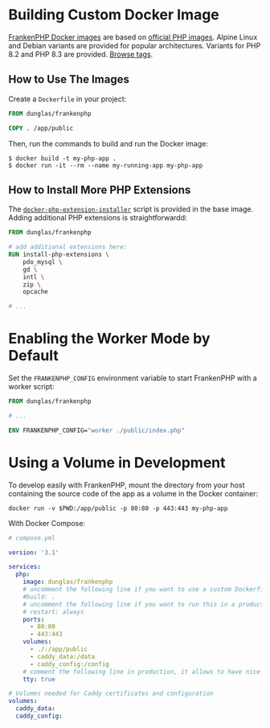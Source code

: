 # Building Custom Docker Image

[FrankenPHP Docker images](https://hub.docker.com/r/dunglas/frankenphp) are based on [official PHP images](https://hub.docker.com/_/php/). Alpine Linux and Debian variants are provided for popular architectures. Variants for PHP 8.2 and PHP 8.3 are provided. [Browse tags](https://hub.docker.com/repository/docker/dunglas/frankenphp).

## How to Use The Images

Create a `Dockerfile` in your project:

```dockerfile
FROM dunglas/frankenphp

COPY . /app/public
```

Then, run the commands to build and run the Docker image:

```console
$ docker build -t my-php-app .
$ docker run -it --rm --name my-running-app my-php-app
```

## How to Install More PHP Extensions

The [`docker-php-extension-installer`](https://github.com/mlocati/docker-php-extension-installer) script is provided in the base image.
Adding additional PHP extensions is straightforwardd:

```dockerfile
FROM dunglas/frankenphp

# add additional extensions here:
RUN install-php-extensions \
    pdo_mysql \
    gd \
    intl \
    zip \
    opcache

# ...
```

# Enabling the Worker Mode by Default

Set the `FRANKENPHP_CONFIG` environment variable to start FrankenPHP with a worker script:

```dockerfile
FROM dunglas/frankenphp

# ...

ENV FRANKENPHP_CONFIG="worker ./public/index.php"
```

# Using a Volume in Development

To develop easily with FrankenPHP, mount the directory from your host containing the source code of the app as a volume in the Docker container:

```console
docker run -v $PWD:/app/public -p 80:80 -p 443:443 my-php-app
```

With Docker Compose:

```yaml
# compose.yml

version: '3.1'

services:
  php:
    image: dunglas/frankenphp
    # uncomment the following line if you want to use a custom Dockerfile
    #build: .
    # uncomment the following line if you want to run this in a production environment
    # restart: always
    ports:
      - 80:80
      - 443:443
    volumes:
      - ./:/app/public
      - caddy_data:/data
      - caddy_config:/config
    # comment the following line in production, it allows to have nice human-readable logs in dev
    tty: true

# Volumes needed for Caddy certificates and configuration
volumes:
  caddy_data:
  caddy_config:
```

